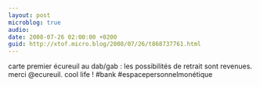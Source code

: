 ```yaml
---
layout: post
microblog: true
audio: 
date: 2008-07-26 02:00:00 +0200
guid: http://xtof.micro.blog/2008/07/26/t868737761.html
---
```

carte premier écureuil au dab/gab : les possibilités de retrait sont revenues. merci @ecureuil. cool life ! #bank #espacepersonnelmonétique
